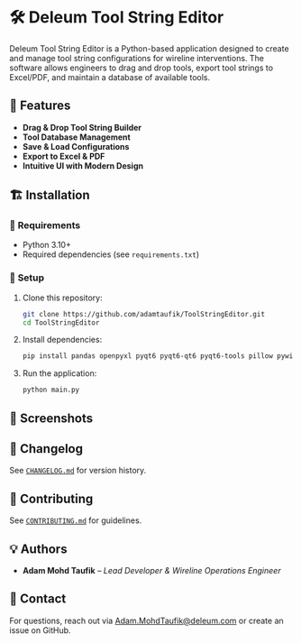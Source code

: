 # 🛠️ Deleum Tool String Editor

Deleum Tool String Editor is a Python-based application designed to create and manage tool string configurations for wireline interventions. The software allows engineers to drag and drop tools, export tool strings to Excel/PDF, and maintain a database of available tools.

## 🚀 Features
- **Drag & Drop Tool String Builder**
- **Tool Database Management**
- **Save & Load Configurations**
- **Export to Excel & PDF**
- **Intuitive UI with Modern Design**

## 🏗️ Installation
### 🔹 **Requirements**
- Python 3.10+
- Required dependencies (see `requirements.txt`)

### 🔹 **Setup**
1. Clone this repository:
   ```sh
   git clone https://github.com/adamtaufik/ToolStringEditor.git
   cd ToolStringEditor
   ```
2. Install dependencies:
   ```sh
   pip install pandas openpyxl pyqt6 pyqt6-qt6 pyqt6-tools pillow pywin32 matplotlib
   ```
3. Run the application:
   ```sh
   python main.py
   ```

## 📸 Screenshots
<!-- Add screenshots of the UI here -->


## 📝 Changelog
See [`CHANGELOG.md`](CHANGELOG.md) for version history.

## 🤝 Contributing
See [`CONTRIBUTING.md`](CONTRIBUTING.md) for guidelines.

## 💡 Authors
- **Adam Mohd Taufik** – *Lead Developer & Wireline Operations Engineer*

## 🔗 Contact
For questions, reach out via Adam.MohdTaufik@deleum.com or create an issue on GitHub.
